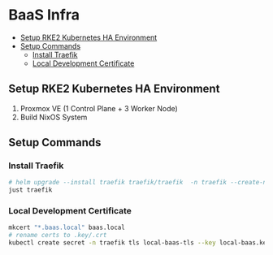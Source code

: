 # BaaS Infra

<!-- toc -->

- [Setup RKE2 Kubernetes HA Environment](#setup-rke2-kubernetes-ha-environment)
- [Setup Commands](#setup-commands)
  * [Install Traefik](#install-traefik)
  * [Local Development Certificate](#local-development-certificate)

<!-- tocstop -->

## Setup RKE2 Kubernetes HA Environment

1. Proxmox VE (1 Control Plane + 3 Worker Node)
2. Build NixOS System

## Setup Commands

### Install Traefik

```bash
# helm upgrade --install traefik traefik/traefik  -n traefik --create-namespace --values ./traefik/values.yml
just traefik
```

### Local Development Certificate

```bash
mkcert "*.baas.local" baas.local
# rename certs to .key/.crt
kubectl create secret -n traefik tls local-baas-tls --key local-baas.key --cert local-baas.crt
```
